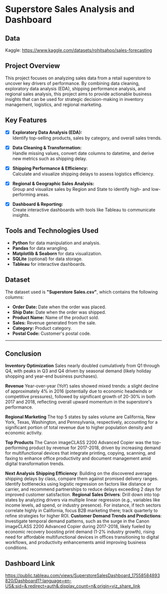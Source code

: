 # Superstore Sales Analysis and Dashboard

## Data
Kaggle: https://www.kaggle.com/datasets/rohitsahoo/sales-forecasting

## Project Overview
This project focuses on analyzing sales data from a retail superstore to uncover key drivers of performance. By combining data cleaning, exploratory data analysis (EDA), shipping performance analysis, and regional sales analysis, this project aims to provide actionable business insights that can be used for strategic decision-making in inventory management, logistics, and regional marketing.

## Key Features
-[x] **Exploratory Data Analysis (EDA):**  
  Identify top-selling products, sales by category, and overall sales trends.
  
-[x] **Data Cleaning & Transformation:**  
  Handle missing values, convert date columns to datetime, and derive new metrics such as shipping delay.

-[x] **Shipping Performance & Efficiency:**  
  Calculate and visualize shipping delays to assess logistics efficiency.

-[x] **Regional & Geographic Sales Analysis:**  
  Group and visualize sales by Region and State to identify high- and low-performing areas.

-[x] **Dashboard & Reporting:**  
Create interactive dashboards with tools like Tableau to communicate insights.

## Tools and Technologies Used
- **Python** for data manipulation and analysis.
- **Pandas** for data wrangling.
- **Matplotlib & Seaborn** for data visualization.
- **SQLite** (optional) for data storage.
- **Tableau** for interactive dashboards.

## Dataset
The dataset used is **"Superstore Sales.csv"**, which contains the following columns:
- **Order Date:** Date when the order was placed.
- **Ship Date:** Date when the order was shipped.
- **Product Name:** Name of the product sold.
- **Sales:** Revenue generated from the sale.
- **Category:** Product category.
- **Postal Code:** Customer's postal code.

---

## Conclusion
**Inventory Optimization**
Sales nearly doubled cumulatively from Q1 through Q4, with peaks in Q3 and Q4 driven by seasonal demand (likely holiday shopping and year-end business purchases).

**Revenue**
Year-over-year (YoY) sales showed mixed trends: a slight decline of approximately 4% in 2016 (potentially due to economic headwinds or competitive pressures), followed by significant growth of 20-30% in both 2017 and 2018, reflecting overall upward momentum in the superstore's performance.

**Regional Marketing**
The top 5 states by sales volume are California, New York, Texas, Washington, and Pennsylvania, respectively, accounting for a significant portion of total revenue due to higher population density and economic activity.

**Top Products**
The Canon imageCLASS 2200 Advanced Copier was the top-performing product by revenue for 2017-2018, driven by increasing demand for multifunctional devices that integrate printing, copying, scanning, and faxing to enhance office productivity and document management amid digital transformation trends.

**Next Analysis**
**Shipping Efficiency**: Building on the discovered average shipping delays by class, compare them against promised delivery ranges. Identify bottlenecks using logistic regression on factors like distance or carrier, and recommend partnerships to reduce delays exceeding 2 days for improved customer satisfaction.
**Regional Sales Drivers**: Drill down into top states by analyzing drivers via multiple linear regression (e.g., variables like income levels, ad spend, or industry presence). For instance, if tech sectors correlate highly in California, focus B2B marketing there; track quarterly to refine strategies for higher ROI.
**Customer Demand Trends and Predictions**: Investigate temporal demand patterns, such as the surge in the Canon imageCLASS 2200 Advanced Copier during 2017-2018, likely fueled by economic recovery boosting print demand (1-2% industry growth), rising need for affordable multifunctional devices in offices transitioning to digital workflows, and productivity enhancements amid improving business conditions.

## Dashboard Link
https://public.tableau.com/views/SuperstoreSalesDashboard_17558584893820/Dashboard1?:language=en-US&:sid=&:redirect=auth&:display_count=n&:origin=viz_share_link

